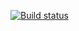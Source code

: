 [![Build status](https://ci.appveyor.com/api/projects/status/b92dt5t0x3ovd4uu?svg=true)](https://ci.appveyor.com/project/KolbinGeorgy/pattern2)
